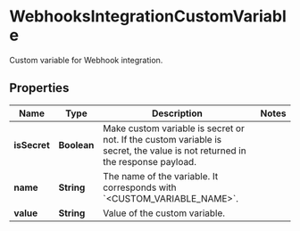 # WebhooksIntegrationCustomVariable

Custom variable for Webhook integration.

## Properties

| Name         | Type        | Description                                                                                                                 | Notes |
| ------------ | ----------- | --------------------------------------------------------------------------------------------------------------------------- | ----- |
| **isSecret** | **Boolean** | Make custom variable is secret or not. If the custom variable is secret, the value is not returned in the response payload. |
| **name**     | **String**  | The name of the variable. It corresponds with &#x60;&lt;CUSTOM_VARIABLE_NAME&gt;&#x60;.                                     |
| **value**    | **String**  | Value of the custom variable.                                                                                               |
